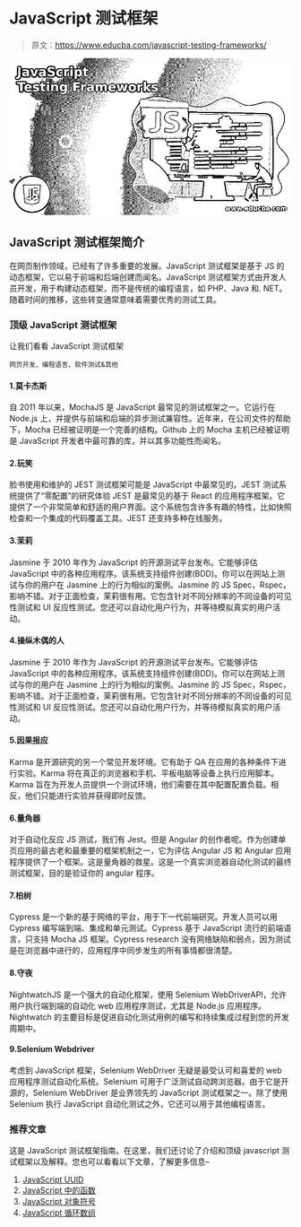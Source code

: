 # JavaScript 测试框架

> 原文：<https://www.educba.com/javascript-testing-frameworks/>

![JavaScript Testing Frameworks](img/6603340c1c4e5cd42c082fc1a9c07b8e.png)



## JavaScript 测试框架简介

在网页制作领域，已经有了许多重要的发展。JavaScript 测试框架是基于 JS 的动态框架，它以易于前端和后端创建而闻名。JavaScript 测试框架方式由开发人员开发，用于构建动态框架，而不是传统的编程语言，如 PHP、Java 和. NET。随着时间的推移，这些转变通常意味着需要优秀的测试工具。

### 顶级 JavaScript 测试框架

让我们看看 JavaScript 测试框架

<small>网页开发、编程语言、软件测试&其他</small>

#### 1.莫卡杰斯

自 2011 年以来，MochaJS 是 JavaScript 最常见的测试框架之一。它运行在 Node.js 上，并提供与前端和后端的异步测试兼容性。近年来，在公司文件的帮助下，Mocha 已经被证明是一个完善的结构。Github 上的 Mocha 主机已经被证明是 JavaScript 开发者中最可靠的库，并以其多功能性而闻名。

#### 2.玩笑

脸书使用和维护的 JEST 测试框架可能是 JavaScript 中最常见的。JEST 测试系统提供了“零配置”的研究体验 JEST 是最常见的基于 React 的应用程序框架。它提供了一个非常简单和舒适的用户界面。这个系统包含许多有趣的特性，比如快照检查和一个集成的代码覆盖工具。JEST 还支持多种在线服务。

#### 3.茉莉

Jasmine 于 2010 年作为 JavaScript 的开源测试平台发布。它能够评估 JavaScript 中的各种应用程序。该系统支持组件创建(BDD)。你可以在网站上测试与你的用户在 Jasmine 上的行为相似的案例。Jasmine 的 JS Spec，Rspec，影响不错。对于正面检查，茉莉很有用。它包含针对不同分辨率的不同设备的可见性测试和 UI 反应性测试。您还可以自动化用户行为，并等待模拟真实的用户活动。

#### 4.操纵木偶的人

Jasmine 于 2010 年作为 JavaScript 的开源测试平台发布。它能够评估 JavaScript 中的各种应用程序。该系统支持组件创建(BDD)。你可以在网站上测试与你的用户在 Jasmine 上的行为相似的案例。Jasmine 的 JS Spec，Rspec，影响不错。对于正面检查，茉莉很有用。它包含针对不同分辨率的不同设备的可见性测试和 UI 反应性测试。您还可以自动化用户行为，并等待模拟真实的用户活动。

#### 5.因果报应

Karma 是开源研究的另一个常见开发环境。它有助于 QA 在应用的各种条件下进行实验。Karma 将在真正的浏览器和手机、平板电脑等设备上执行应用脚本。Karma 旨在为开发人员提供一个测试环境，他们需要在其中配置配置负载。相反，他们只能进行实验并获得即时反馈。

#### 6.量角器

对于自动化反应 JS 测试，我们有 Jest。但是 Angular 的创作者呢。作为创建单页应用的最古老和最重要的框架机制之一，它为评估 Angular JS 和 Angular 应用程序提供了一个框架。这是量角器的救星。这是一个真实浏览器自动化测试的最终测试框架，目的是验证你的 angular 程序。

#### 7.柏树

Cypress 是一个新的基于网络的平台，用于下一代前端研究。开发人员可以用 Cypress 编写端到端、集成和单元测试。Cypress 基于 JavaScript 流行的前端语言，只支持 Mocha JS 框架。Cypress research 没有网络缺陷和弱点，因为测试是在浏览器中进行的，应用程序中同步发生的所有事情都很清楚。

#### 8.守夜

NightwatchJS 是一个强大的自动化框架，使用 Selenium WebDriverAPI，允许用户执行端到端的自动化 web 应用程序测试，尤其是 Node.js 应用程序。Nightwatch 的主要目标是促进自动化测试用例的编写和持续集成过程到您的开发周期中。

#### 9.Selenium Webdriver

考虑到 JavaScript 框架，Selenium WebDriver 无疑是最受认可和喜爱的 web 应用程序测试自动化系统。Selenium 可用于广泛测试自动跨浏览器。由于它是开源的，Selenium WebDriver 是业界领先的 JavaScript 测试框架之一。除了使用 Selenium 执行 JavaScript 自动化测试之外，它还可以用于其他编程语言。

### 推荐文章

这是 JavaScript 测试框架指南。在这里，我们还讨论了介绍和顶级 javascript 测试框架以及解释。您也可以看看以下文章，了解更多信息–

1.  [JavaScript UUID](https://www.educba.com/javascript-uuid/)
2.  [JavaScript 中的函数](https://www.educba.com/functions-in-javascript/)
3.  [JavaScript 对象符号](https://www.educba.com/javascript-object-notation/)
4.  [JavaScript 循环数组](https://www.educba.com/javascript-loop-array/)





